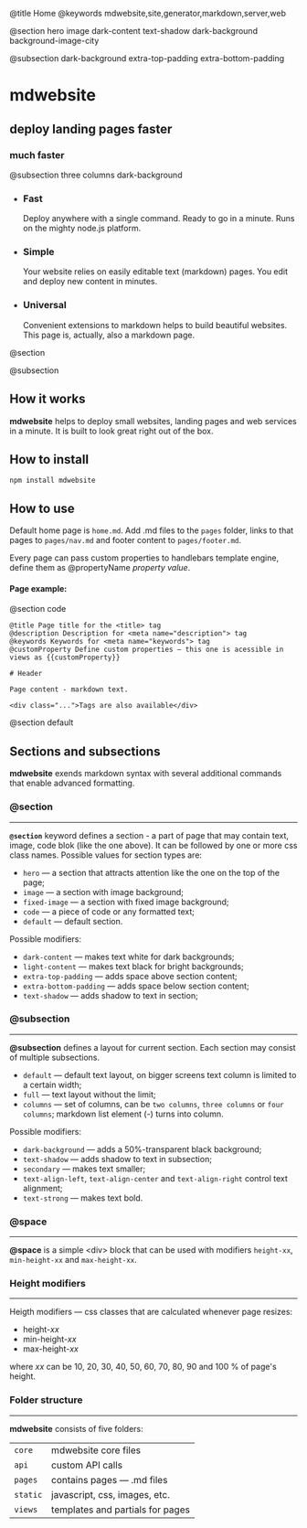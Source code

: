 @title Home
@keywords mdwebsite,site,generator,markdown,server,web

@section hero image dark-content text-shadow dark-background background-image-city

@subsection dark-background extra-top-padding extra-bottom-padding

# mdwebsite

## deploy landing pages faster

### much faster

@subsection three columns dark-background

- ### Fast

  Deploy anywhere with a single command.
  Ready to go in a minute.
  Runs on the mighty node.js platform.

- ### Simple
  
  Your website relies on easily editable text (markdown) pages.
  You edit and deploy new content in minutes. 

- ### Universal

  Convenient extensions to markdown helps to build beautiful websites.
  This page is, actually, also a markdown page.

@section 

@subsection 

## How it works

**mdwebsite** helps to deploy small websites, landing pages and web services in a minute. 
It is built to look great right out of the box.

## How to install

    npm install mdwebsite
    
## How to use

Default home page is `home.md`.
Add .md files to the `pages` folder, links to that pages to `pages/nav.md` and footer content to `pages/footer.md`.

Every page can pass custom properties to handlebars template engine, define them as @propertyName *property value*.

#### Page example:

@section code

    @title Page title for the <title> tag
    @description Description for <meta name="description"> tag
    @keywords Keywords for <meta name="keywords"> tag
    @customProperty Define custom properties — this one is acessible in views as {{customProperty}}

    # Header
    
    Page content - markdown text.
    
    <div class="...">Tags are also available</div>
    
@section default

## Sections and subsections

**mdwebsite** exends markdown syntax with several additional commands that enable advanced formatting.

### @section
----
**`@section`** keyword defines a section - a part of page that may contain text, image, code blok (like the one above).
It can be followed by one or more css class names. Possible values for section types are:

- `hero` — a section that attracts attention like the one on the top of the page;
- `image` — a section with image background;
- `fixed-image` — a section with fixed image background;
- `code` — a piece of code or any formatted text;
- `default` — default section.

Possible modifiers:

- `dark-content` — makes text white for dark backgrounds;
- `light-content` — makes text black for bright backgrounds;
- `extra-top-padding` — adds space above section content;
- `extra-bottom-padding` — adds space below section content;
- `text-shadow` — adds shadow to text in section;


### @subsection
----
**@subsection** defines a layout for current section. Each section may consist of multiple subsections.

- `default` — default text layout, on bigger screens text column is limited to a certain width;
- `full` — text layout without the limit;
- `columns` — set of columns, can be `two columns`, `three columns` or `four columns`;
  markdown list element (-) turns into column.

Possible modifiers:

- `dark-background` — adds a 50%-transparent black background;
- `text-shadow` — adds shadow to text in subsection;
- `secondary` — makes text smaller;
- `text-align-left`, `text-align-center` and `text-align-right` control text alignment;
- `text-strong` — makes text bold.

### @space
----
**@space** is a simple &lt;div> block that can be used with modifiers `height-xx`, `min-height-xx` and `max-height-xx`.

### Height modifiers
----
Heigth modifiers — css classes that are calculated whenever page resizes:

- height-*xx*
- min-height-*xx*
- max-height-*xx*

where *xx* can be 10, 20, 30, 40, 50, 60, 70, 80, 90 and 100 % of page's height.

### Folder structure
----
**mdwebsite** consists of five folders:

| | |
| --- | --- |
|`core` | mdwebsite core files|
|`api` | custom API calls|
|`pages` | contains pages — .md files|
|`static` | javascript, css, images, etc.|
|`views` | templates and partials for pages|

